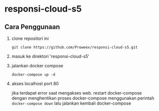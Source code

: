 # responsi-cloud-s5

## Cara Penggunaan
1. clone repositori ini
    
    ``git clone https://github.com/Proweex/responsi-cloud-s5.git``
    
2. masuk ke direktori 'responsi-cloud-s5'

3. jalankan docker compose

    ``docker-compose up -d``

4. akses localhost port 80

    jika terdapat error saat mengakses web. restart docker-compose dengan menghentikan proses docker-compose menggunakan perintah ``docker-compose down`` lalu jalankan kembali docker-compose
